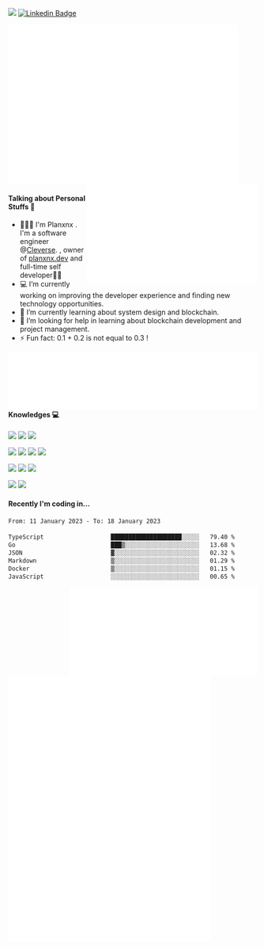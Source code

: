 ![](https://komarev.com/ghpvc/?username=Planxnx&color=5f4b8b&style=flat-square)
[![Linkedin Badge](https://img.shields.io/badge/-Planxnx-blue?style=flat-square&logo=Linkedin&logoColor=white&link=https://www.linkedin.com/in/planxnx/)](https://www.linkedin.com/in/planxnx/)

<div>
  <a href="https://planxnx.dev"><img width=465px align="center" src="/metrics/main.svg" alt="Planxnx"></a>
  <a href="https://planxnx.dev"><img width=345px align="right" src='https://raw.githubusercontent.com/Planxnx/github-stats-transparent/main/generated/languages.svg' alt="Planxnx" />
</a>
</div>
<!--   <img align="right" src='https://github-readme-stats.vercel.app/api/top-langs/?username=Planxnx&layout=compact&hide=php' alt="Planxnx" /> -->

#### Talking about Personal Stuffs 🎯
- 🧑🏻‍💻 I'm Planxnx . I'm a software engineer @[Cleverse](https://cleverse.com/). , owner of [planxnx.dev](https://planxnx.dev/) and full-time self developer✌🏻
- 💻 I’m currently working on improving the developer experience and finding new technology opportunities.
- 🌱 I’m currently learning about system design and blockchain.
- 🤔 I’m looking for help in learning about blockchain development and project management.
- ⚡ Fun fact: 0.1 + 0.2 is not equal to 0.3 !

<a href="https://planxnx.dev"><img align="right" src="/metrics/plugin.habits.facts.svg" alt="Planxnx Habits"></a>


#### Knowledges 💻

![](https://img.shields.io/badge/-Golang-000000?style=flat-square&logo=go)
![](https://img.shields.io/badge/-Javascript-000000?style=flat-square&logo=javascript)
![](https://img.shields.io/badge/-Typescript-000000?style=flat-square&logo=typescript)

![](https://img.shields.io/badge/-Node.js-000000?style=flat-square&logo=Node.js)
![](https://img.shields.io/badge/-Postgresql-000000?style=flat-square&logo=postgresql&logoColor=white)
![](https://img.shields.io/badge/-Redis-000000?style=flat-square&logo=redis)
![](https://img.shields.io/badge/-Docker-000000?style=flat-square&logo=docker)

![](https://img.shields.io/badge/-Google%20Cloud-000000?style=flat-square&logo=google-cloud)
![](https://img.shields.io/badge/-Firebase-000000?style=flat-square&logo=firebase)
![](https://img.shields.io/badge/-Ethereum-000000?style=flat-square&logo=Ethereum)

![](https://img.shields.io/badge/-Git-000000?style=flat-square&logo=git)
![](https://img.shields.io/badge/-Github-000000?style=flat-square&logo=github)

#### Recently I'm coding in...

<!--START_SECTION:waka-->

```text
From: 11 January 2023 - To: 18 January 2023

TypeScript                   ████████████████████░░░░░   79.40 %
Go                           ███▒░░░░░░░░░░░░░░░░░░░░░   13.68 %
JSON                         ▓░░░░░░░░░░░░░░░░░░░░░░░░   02.32 %
Markdown                     ▒░░░░░░░░░░░░░░░░░░░░░░░░   01.29 %
Docker                       ▒░░░░░░░░░░░░░░░░░░░░░░░░   01.15 %
JavaScript                   ░░░░░░░░░░░░░░░░░░░░░░░░░   00.65 %
```

<!--END_SECTION:waka-->

<a href="https://planxnx.dev"><img width=380px align="right" src="/metrics/plugin.languages.used.svg" alt="Planxnx"></a>
<a href="https://planxnx.dev"><img width=410px align="left" src="/metrics/plugin.achivements.svg" alt="Planxnx"></a>
